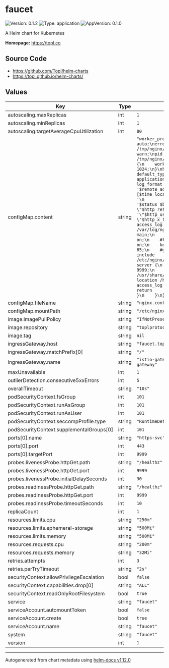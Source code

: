 # faucet

![Version: 0.1.2](https://img.shields.io/badge/Version-0.1.2-informational?style=flat-square) ![Type: application](https://img.shields.io/badge/Type-application-informational?style=flat-square) ![AppVersion: 0.1.0](https://img.shields.io/badge/AppVersion-0.1.0-informational?style=flat-square)

A Helm chart for Kubernetes

**Homepage:** <https://topl.co>

## Source Code

* <https://github.com/Topl/helm-charts>
* <https://topl.github.io/helm-charts/>

## Values

| Key | Type | Default | Description |
|-----|------|---------|-------------|
| autoscaling.maxReplicas | int | `1` |  |
| autoscaling.minReplicas | int | `1` |  |
| autoscaling.targetAverageCpuUtilization | int | `80` |  |
| configMap.content | string | `"worker_processes  auto;\nerror_log  /tmp/nginx/error.log warn;\npid        /tmp/nginx/nginx.pid;\nevents {\n    worker_connections  1024;\n}\nhttp {\n    default_type  application/octet-stream;\n    log_format  main  '$remote_addr - $remote_user [$time_local] \"$request\" '\n                      '$status $body_bytes_sent \"$http_referer\" '\n                      '\"$http_user_agent\" \"$http_x_forwarded_for\"';\n    access_log  /var/log/nginx/access.log  main;\n    sendfile        on;\n    #tcp_nopush     on;\n    keepalive_timeout  65;\n    #gzip  on;\n    include /etc/nginx/conf.d/*.conf;\n    server {\n      listen 9999;\n      root /usr/share/nginx/html;\n      location /healthz {\n        access_log          off;\n        return              200;\n      }\n    }\n}\n"` |  |
| configMap.fileName | string | `"nginx.conf"` |  |
| configMap.mountPath | string | `"/etc/nginx"` |  |
| image.imagePullPolicy | string | `"IfNotPresent"` |  |
| image.repository | string | `"toplprotocol/faucet"` |  |
| image.tag | string | `nil` |  |
| ingressGateway.host | string | `"faucet.topl.tech"` |  |
| ingressGateway.matchPrefix[0] | string | `"/"` |  |
| ingressGateway.name | string | `"istio-gateways/bifrost-gateway"` |  |
| maxUnavailable | int | `1` |  |
| outlierDetection.consecutive5xxErrors | int | `5` |  |
| overallTimeout | string | `"10s"` |  |
| podSecurityContext.fsGroup | int | `101` |  |
| podSecurityContext.runAsGroup | int | `101` |  |
| podSecurityContext.runAsUser | int | `101` |  |
| podSecurityContext.seccompProfile.type | string | `"RuntimeDefault"` |  |
| podSecurityContext.supplementalGroups[0] | int | `101` |  |
| ports[0].name | string | `"https-svc"` |  |
| ports[0].port | int | `443` |  |
| ports[0].targetPort | int | `9999` |  |
| probes.livenessProbe.httpGet.path | string | `"/healthz"` |  |
| probes.livenessProbe.httpGet.port | int | `9999` |  |
| probes.livenessProbe.initialDelaySeconds | int | `30` |  |
| probes.readinessProbe.httpGet.path | string | `"/healthz"` |  |
| probes.readinessProbe.httpGet.port | int | `9999` |  |
| probes.readinessProbe.timeoutSeconds | int | `10` |  |
| replicaCount | int | `1` |  |
| resources.limits.cpu | string | `"250m"` |  |
| resources.limits.ephemeral-storage | string | `"500Mi"` |  |
| resources.limits.memory | string | `"500Mi"` |  |
| resources.requests.cpu | string | `"200m"` |  |
| resources.requests.memory | string | `"32Mi"` |  |
| retries.attempts | int | `3` |  |
| retries.perTryTimeout | string | `"2s"` |  |
| securityContext.allowPrivilegeEscalation | bool | `false` |  |
| securityContext.capabilities.drop[0] | string | `"ALL"` |  |
| securityContext.readOnlyRootFilesystem | bool | `true` |  |
| service | string | `"faucet"` |  |
| serviceAccount.automountToken | bool | `false` |  |
| serviceAccount.create | bool | `true` |  |
| serviceAccount.name | string | `"faucet"` |  |
| system | string | `"faucet"` |  |
| version | int | `1` |  |

----------------------------------------------
Autogenerated from chart metadata using [helm-docs v1.12.0](https://github.com/norwoodj/helm-docs/releases/v1.12.0)
